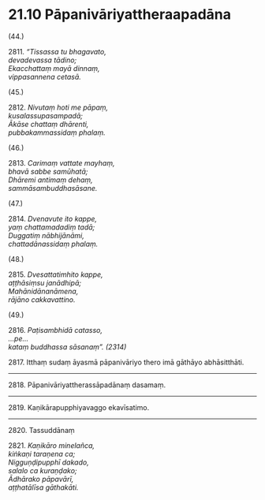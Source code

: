 # 21.10 Pāpanivāriyattheraapadāna

(44.)

2811\. _“Tissassa tu bhagavato,_  
_devadevassa tādino;_  
_Ekacchattaṃ mayā dinnaṃ,_  
_vippasannena cetasā._  

(45.)

2812\. _Nivutaṃ hoti me pāpaṃ,_  
_kusalassupasampadā;_  
_Ākāse chattaṃ dhārenti,_  
_pubbakammassidaṃ phalaṃ._  

(46.)

2813\. _Carimaṃ vattate mayhaṃ,_  
_bhavā sabbe samūhatā;_  
_Dhāremi antimaṃ dehaṃ,_  
_sammāsambuddhasāsane._  

(47.)

2814\. _Dvenavute ito kappe,_  
_yaṃ chattamadadiṃ tadā;_  
_Duggatiṃ nābhijānāmi,_  
_chattadānassidaṃ phalaṃ._  

(48.)

2815\. _Dvesattatimhito kappe,_  
_aṭṭhāsiṃsu janādhipā;_  
_Mahānidānanāmena,_  
_rājāno cakkavattino._  

(49.)

2816\. _Paṭisambhidā catasso,_  
_…pe…_  
_kataṃ buddhassa sāsanaṃ”. (2314)_  

2817\. Itthaṃ sudaṃ āyasmā pāpanivāriyo thero imā gāthāyo abhāsitthāti.

---

2818\. Pāpanivāriyattherassāpadānaṃ dasamaṃ.

---

2819\. Kaṇikārapupphiyavaggo ekavīsatimo.

---

2820\. Tassuddānaṃ

2821\. _Kaṇikāro minelañca,_  
_kiṅkaṇi taraṇena ca;_  
_Nigguṇḍipupphī dakado,_  
_salalo ca kuraṇḍako;_  
_Ādhārako pāpavārī,_  
_aṭṭhatālīsa gāthakāti._

